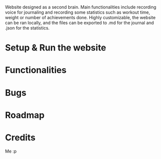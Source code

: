 Website designed as a second brain. Main functionalities include recording voice for journaling and recording some statistics such as workout time, weight or number of achievements done. Highly customizable, the website can be ran locally, and the files can be exported to .md for the journal and .json for the statistics. 

# Setup & Run the website

# Functionalities

# Bugs

# Roadmap

# Credits
Me :p

